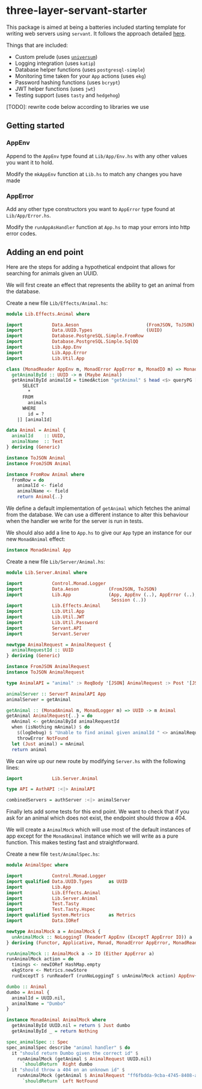 # three-layer-servant-starter

This package is aimed at being a batteries included starting template for writing web servers using `servant`. It follows the approach detailed [here](http://www.parsonsmatt.org/2018/03/22/three_layer_haskell_cake.html).

Things that are included:
* Custom prelude (uses [`universum`](https://github.com/serokell/universum))
* Logging integration (uses `katip`)
* Database helper functions (uses `postgresql-simple`)
* Monitoring time taken for your `App` actions (uses `ekg`)
* Password hashing functions (uses `bcrypt`)
* JWT helper functions (uses `jwt`)
* Testing support (uses `tasty` and `hedgehog`)

[TODO]: rewrite code below according to libraries we use

## Getting started

### AppEnv
Append to the `AppEnv` type found at `Lib/App/Env.hs` with any other values you want it to hold.

Modify the `mkAppEnv` function at `Lib.hs` to match any changes you have made

### AppError
Add any other type constructors you want to `AppError` type found at `Lib/App/Error.hs`.

Modify the `runAppAsHandler` function at `App.hs` to map your errors into http error codes.

## Adding an end point

Here are the steps for adding a hypothetical endpoint that allows for searching for animals given an UUID.

We will first create an effect that represents the ability to get an animal from the database.

Create a new file `Lib/Effects/Animal.hs`:

```haskell
module Lib.Effects.Animal where

import           Data.Aeson                         (FromJSON, ToJSON)
import           Data.UUID.Types                    (UUID)
import           Database.PostgreSQL.Simple.FromRow
import           Database.PostgreSQL.Simple.SqlQQ
import           Lib.App.Env
import           Lib.App.Error
import           Lib.Util.App

class (MonadReader AppEnv m, MonadError AppError m, MonadIO m) => MonadAnimal m where
  getAnimalById :: UUID -> m (Maybe Animal)
  getAnimalById animalId = timedAction "getAnimal" $ head <$> queryPG [sql|
      SELECT
        *
      FROM
        animals
      WHERE
        id = ?
    |] [animalId]

data Animal = Animal {
  animalId    :: UUID,
  animalName  :: Text
} deriving (Generic)

instance ToJSON Animal
instance FromJSON Animal

instance FromRow Animal where
  fromRow = do
    animalId <- field
    animalName <- field
    return Animal{..}
```

We define a default implementation of `getAnimal` which fetches the animal from the database. We can use a different instance to alter this behaviour when the handler we write for the server is run in tests.

We should also add a line to `App.hs` to give our `App` type an instance for our new `MonadAnimal` effect:

```haskell
instance MonadAnimal App
```

Create a new file `Lib/Server/Animal.hs`:

```haskell
module Lib.Server.Animal where

import           Control.Monad.Logger
import           Data.Aeson           (FromJSON, ToJSON)
import           Lib.App              (App, AppEnv (..), AppError (..),
                                       Session (..))
import           Lib.Effects.Animal
import           Lib.Util.App
import           Lib.Util.JWT
import           Lib.Util.Password
import           Servant.API
import           Servant.Server

newtype AnimalRequest = AnimalRequest {
  animalRequestId :: UUID
} deriving (Generic)

instance FromJSON AnimalRequest
instance ToJSON AnimalRequest

type AnimalAPI = "animal" :> ReqBody '[JSON] AnimalRequest :> Post '[JSON] Animal

animalServer :: ServerT AnimalAPI App
animalServer = getAnimal

getAnimal :: (MonadAnimal m, MonadLogger m) => UUID -> m Animal
getAnimal AnimalRequest{..} = do
  mAnimal <- getAnimalById animalRequestId
  when (isNothing mAnimal) $ do
    $(logDebug) $ "Unable to find animal given animalId " <> animalRequestId
    throwError NotFound
  let (Just animal) = mAnimal
  return animal
```

We can wire up our new route by modifying `Server.hs` with the following lines:

```haskell
import           Lib.Server.Animal

type API = AuthAPI :<|> AnimalAPI

combinedServers = authServer :<|> animalServer
```

Finally lets add some tests for this end point. We want to check that if you ask for an animal which does not exist, the endpoint should throw a 404.

We will create a `AnimalMock` which will use most of the default instances of app except for the `MonadAnimal` instance which we will write as a pure function. This makes testing fast and straightforward.

Create a new file `test/AnimalSpec.hs`:

```haskell
module AnimalSpec where

import           Control.Monad.Logger
import qualified Data.UUID.Types      as UUID
import           Lib.App
import           Lib.Effects.Animal
import           Lib.Server.Animal
import           Test.Tasty
import           Test.Tasty.Hspec
import qualified System.Metrics       as Metrics
import           Data.IORef

newtype AnimalMock a = AnimalMock {
  unAnimalMock :: NoLoggingT (ReaderT AppEnv (ExceptT AppError IO)) a
} deriving (Functor, Applicative, Monad, MonadError AppError, MonadReader AppEnv, MonadIO, MonadLogger)

runAnimalMock :: AnimalMock a -> IO (Either AppError a)
runAnimalMock action = do
  timings <- newIORef HashMap.empty
  ekgStore <- Metrics.newStore
  runExceptT $ runReaderT (runNoLoggingT $ unAnimalMock action) AppEnv{..}

dumbo :: Animal
dumbo = Animal {
  animalId = UUID.nil,
  animalName = "Dumbo"
}

instance MonadAnimal AnimalMock where
  getAnimalById UUID.nil = return $ Just dumbo
  getAnimalById _ = return Nothing

spec_animalSpec :: Spec
spec_animalSpec describe "animal handler" $ do
  it "should return Dumbo given the correct id" $
    runAnimalMock (getAnimal $ AnimalRequest UUID.nil)
      `shouldReturn` Right dumbo
  it "should throw a 404 on an unknown id" $
    runAnimalMock (getAnimal $ AnimalRequest "ff6fbdda-9cba-4745-8408-a90b0debdd94")
      `shouldReturn` Left NotFound
```
